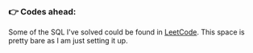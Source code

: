 ### :point_right: Codes ahead:

Some of the SQL I've solved could be found in [LeetCode](https://leetcode.com/romerd/). This space is pretty bare as I am just setting it up.

